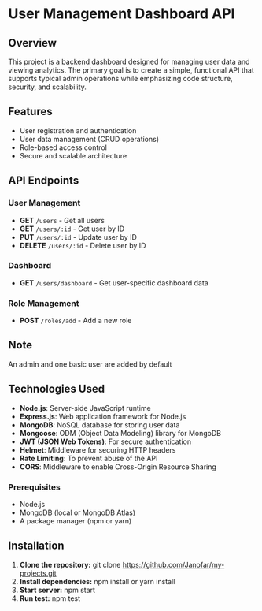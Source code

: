# User Management Dashboard API

## Overview
This project is a backend dashboard designed for managing user data and viewing analytics. The primary goal is to create a simple, functional API that supports typical admin operations while emphasizing code structure, security, and scalability.

## Features
- User registration and authentication
- User data management (CRUD operations)
- Role-based access control
- Secure and scalable architecture

## API Endpoints

### User Management
- **GET** `/users` - Get all users
- **GET** `/users/:id` - Get user by ID
- **PUT** `/users/:id` - Update user by ID
- **DELETE** `/users/:id` - Delete user by ID

### Dashboard
- **GET** `/users/dashboard` - Get user-specific dashboard data

### Role Management
- **POST** `/roles/add` - Add a new role

## Note
An admin and one basic user are added by default

## Technologies Used
- **Node.js**: Server-side JavaScript runtime
- **Express.js**: Web application framework for Node.js
- **MongoDB**: NoSQL database for storing user data
- **Mongoose**: ODM (Object Data Modeling) library for MongoDB
- **JWT (JSON Web Tokens)**: For secure authentication
- **Helmet**: Middleware for securing HTTP headers
- **Rate Limiting**: To prevent abuse of the API
- **CORS**: Middleware to enable Cross-Origin Resource Sharing

### Prerequisites
- Node.js
- MongoDB (local or MongoDB Atlas)
- A package manager (npm or yarn)

## Installation
1. **Clone the repository:**
   git clone https://github.com/Janofar/my-projects.git
2. **Install dependencies:**
   npm install or yarn install
3. **Start server:**
   npm start 
4. **Run test:**
   npm test